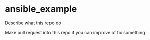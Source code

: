 # ansible_example

Describe what this repo do

Make pull request into this repo if you can improve of fix something
